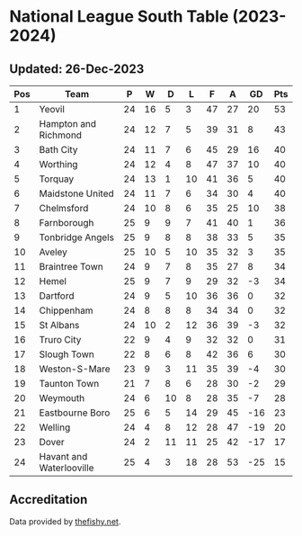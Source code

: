 # National League South Table (2023-2024)
## Updated: 26-Dec-2023

| Pos | Team | P | W | D | L | F | A | GD | Pts |
| --- | --- | --- | --- | --- | --- | --- | --- | --- | --- |
| 1 | Yeovil | 24 | 16 | 5 | 3 | 47 | 27 | 20 | 53 |
| 2 | Hampton and Richmond | 24 | 12 | 7 | 5 | 39 | 31 | 8 | 43 |
| 3 | Bath City | 24 | 11 | 7 | 6 | 45 | 29 | 16 | 40 |
| 4 | Worthing | 24 | 12 | 4 | 8 | 47 | 37 | 10 | 40 |
| 5 | Torquay | 24 | 13 | 1 | 10 | 41 | 36 | 5 | 40 |
| 6 | Maidstone United | 24 | 11 | 7 | 6 | 34 | 30 | 4 | 40 |
| 7 | Chelmsford | 24 | 10 | 8 | 6 | 35 | 25 | 10 | 38 |
| 8 | Farnborough | 25 | 9 | 9 | 7 | 41 | 40 | 1 | 36 |
| 9 | Tonbridge Angels | 25 | 9 | 8 | 8 | 38 | 33 | 5 | 35 |
| 10 | Aveley | 25 | 10 | 5 | 10 | 35 | 32 | 3 | 35 |
| 11 | Braintree Town | 24 | 9 | 7 | 8 | 35 | 27 | 8 | 34 |
| 12 | Hemel | 25 | 9 | 7 | 9 | 29 | 32 | -3 | 34 |
| 13 | Dartford | 24 | 9 | 5 | 10 | 36 | 36 | 0 | 32 |
| 14 | Chippenham | 24 | 8 | 8 | 8 | 34 | 34 | 0 | 32 |
| 15 | St Albans | 24 | 10 | 2 | 12 | 36 | 39 | -3 | 32 |
| 16 | Truro City | 22 | 9 | 4 | 9 | 32 | 32 | 0 | 31 |
| 17 | Slough Town | 22 | 8 | 6 | 8 | 42 | 36 | 6 | 30 |
| 18 | Weston-S-Mare | 23 | 9 | 3 | 11 | 35 | 39 | -4 | 30 |
| 19 | Taunton Town | 21 | 7 | 8 | 6 | 28 | 30 | -2 | 29 |
| 20 | Weymouth | 24 | 6 | 10 | 8 | 28 | 35 | -7 | 28 |
| 21 | Eastbourne Boro | 25 | 6 | 5 | 14 | 29 | 45 | -16 | 23 |
| 22 | Welling | 24 | 4 | 8 | 12 | 28 | 47 | -19 | 20 |
| 23 | Dover | 24 | 2 | 11 | 11 | 25 | 42 | -17 | 17 |
| 24 | Havant and Waterlooville | 25 | 4 | 3 | 18 | 28 | 53 | -25 | 15 |

## Accreditation 

Data provided by [thefishy.net](https://www.thefishy.net/).